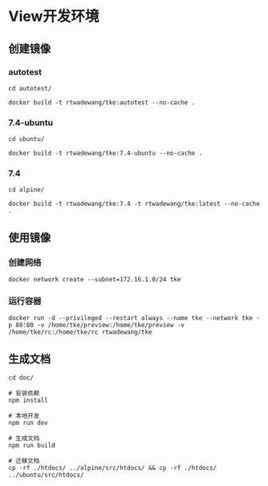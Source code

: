 # View开发环境

## 创建镜像

### autotest

```shell
cd autotest/

docker build -t rtwadewang/tke:autotest --no-cache .
```

### 7.4-ubuntu

```shell
cd ubuntu/

docker build -t rtwadewang/tke:7.4-ubuntu --no-cache .
```

### 7.4

```shell
cd alpine/

docker build -t rtwadewang/tke:7.4 -t rtwadewang/tke:latest --no-cache .
```

## 使用镜像

### 创建网络

```shell
docker network create --subnet=172.16.1.0/24 tke
```

### 运行容器

```shell
docker run -d --privileged --restart always --name tke --network tke -p 80:80 -v /home/tke/preview:/home/tke/preview -v /home/tke/rc:/home/tke/rc rtwadewang/tke
```

## 生成文档

```shell
cd doc/

# 安装依赖
npm install

# 本地开发
npm run dev

# 生成文档
npm run build

# 迁移文档
cp -rf ./htdocs/ ../alpine/src/htdocs/ && cp -rf ./htdocs/ ../ubuntu/src/htdocs/
```
